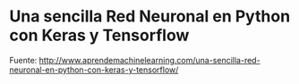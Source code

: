 <h1>Una sencilla Red Neuronal en Python con Keras y Tensorflow</h1>



Fuente: http://www.aprendemachinelearning.com/una-sencilla-red-neuronal-en-python-con-keras-y-tensorflow/
